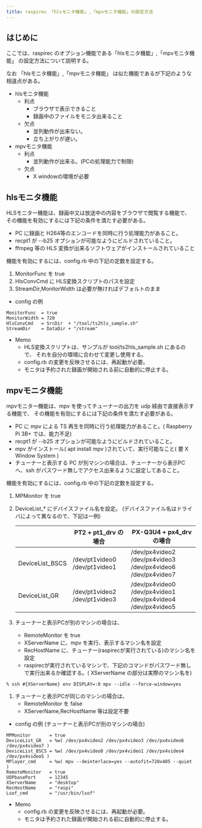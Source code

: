 ```yaml
---
title: raspirec 「hlsモニタ機能」,「mpvモニタ機能」の設定方法
---
```



## はじめに

ここでは、raspirec のオプション機能である「hlsモニタ機能」,「mpvモニタ機能」
の設定方法について説明する。

なお 「hlsモニタ機能」,「mpvモニタ機能」
は似た機能であるが下記のような相違点がある。

* hlsモニタ機能
  * 利点
    * ブラウザで表示できること
    * 録画中のファイルをモニタ出来ること
  * 欠点
    * 並列動作が出来ない。
    * 立ち上がりが遅い。
* mpvモニタ機能
  * 利点
    * 並列動作が出来る。(PCの処理能力で制限)
  * 欠点
    * X windowの環境が必要


## hlsモニタ機能

HLSモニター機能は、録画中又は放送中の内容をブラウザで閲覧する機能で、
その機能を有効にするには下記の条件を満たす必要がある。

   *  PC に録画と H264等のエンコードを同時に行う処理能力があること。
   *  recpt1 が --b25 オプションが可能なようにビルドされていること。
   *  ffmpeg 等の HLS 変換が出来るソフトウェアがインストールされていること

機能を有効にするには、config.rb 中の下記の定数を設定する。
  1. MonitorFunc を true 
  1. HlsConvCmd に HLS変換スクリプトのパスを設定
  1. StreamDir,MonitorWidth は必要が無ければデフォルトのまま

* config の例
```
MonitorFunc  = true
MonitorWidth = 720
HlsConvCmd   = SrcDir  + "/tool/ts2hls_sample.sh"
StreamDir    = DataDir + "/stream"
```

* Memo
  * HLS変換スクリプトは、サンプルが tool/ts2hls_sample.sh にあるので、
    それを自分の環境に合わせて変更し使用する。
  * config.rb の変更を反映させるには、再起動が必要。
  * モニタは予約された録画が開始される前に自動的に停止する。






## mpvモニタ機能

 mpvモニター機能は、mpv を使ってチューナーの出力を udp
 経由で直接表示する機能で、
 その機能を有効にするには下記の条件を満たす必要がある。

  * PC に mpv による TS 再生を同時に行う処理能力があること。( Raspberry Pi 3B+ では、能力不足)
  *  recpt1 が --b25 オプションが可能なようにビルドされていること。
  * mpv がインストール( apt install mpv )されていて、実行可能なこと( 要 X Window System )
  * チューナーと表示する PC が別マシンの場合は、チューナーから表示PC
    へ、ssh がパスワード無しでアクセス出来るように設定してあること。


機能を有効にするには、config.rb 中の下記の定数を設定する。

  1. MPMonitor を true 
  1. DeviceList_* にデバイスファイル名を設定。
       (デバイスファイル名はドライバによって異なるので、下記は一例)

        |                     | PT2 +  pt1_drv の場合 | PX-Q3U4 + px4_drv の場合 |
        |---------------------|-----------------------|--------------------------|
        | DeviceList_BSCS     | /dev/pt1video0<br> /dev/pt1video1  | /dev/px4video2<br>/dev/px4video3<br>/dev/px4video6<br>/dev/px4video7
        |  DeviceList_GR      | /dev/pt1video2<br>/dev/pt1video3  |/dev/px4video0<br>/dev/px4video1<br>/dev/px4video4<br>/dev/px4video5

  1.  チューナーと表示PCが別のマシンの場合は、
      * RemoteMonitor  を true
      * XServerName に、mpv を実行、表示するマシン名を設定
      * RecHostName に、チューナー(raspirecが実行されている)のマシン名を設定
      * raspirecが実行されているマシンで、下記のコマンドがパスワード無しで実行出来るか確認する。( XServerName の部分は実際のマシン名を)
```
% ssh #{XServerName} env DISPLAY=:0 mpv --idle --force-window=yes
```


  1. チューナーと表示PCが同じのマシンの場合は、
     * RemoteMonitor  を false 
     * XServerName,RecHostName 等は設定不要


* config の例 (チューナーと表示PCが別のマシンの場合)

```
MPMonitor       = true
DeviceList_GR   = %w( /dev/px4video2 /dev/px4video3 /dev/px4video6 /dev/px4video7 )
DeviceList_BSCS = %w( /dev/px4video0 /dev/px4video1 /dev/px4video4 /dev/px4video5 )
MPlayer_cmd     = %w( mpv --deinterlace=yes --autofit=720x405 --quiet )
RemoteMonitor   = true
UDPbasePort     = 12345
XServerName     = "desktop"
RecHostName     = "raspi"
Lsof_cmd        = "/usr/bin/lsof"
```


* Memo
  * config.rb の変更を反映させるには、再起動が必要。
  * モニタは予約された録画が開始される前に自動的に停止する。
